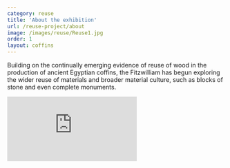 ```yaml
---
category: reuse
title: 'About the exhibition'
url: /reuse-project/about
image: /images/reuse/Reuse1.jpg
order: 1
layout: coffins
---
```


Building on the continually emerging evidence of reuse of wood in the production of ancient Egyptian coffins, the Fitzwilliam has begun exploring the wider reuse of materials and broader material culture, such as blocks of stone and even complete monuments.

<div class="card col-sm p-0 m-2">
    <div class="embed-responsive embed-responsive-16by9">
        <iframe src="https://www.youtube.com/embed/aXojKonk0u0" frameborder="0"
                            allow="accelerometer; autoplay; encrypted-media; gyroscope; picture-in-picture"
                            allowfullscreen class="embed-responsive-item"></iframe>
    </div>
 </div>

